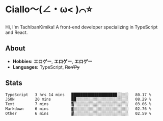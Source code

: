 # Ciallo～(∠・ω< )⌒⭐️

Hi, I'm TachibanKimika! A front-end developer specializing in TypeScript and React.

## About
- **Hobbies:** **エロゲー**, **エロゲー**, **エロゲー**
- **Languages:** TypeScript, ~~Ren’Py~~

## Stats
<!--START_SECTION:waka-->

```txt
TypeScript   3 hrs 14 mins   ████████████████████░░░░░   80.17 %
JSON         20 mins         ██░░░░░░░░░░░░░░░░░░░░░░░   08.29 %
Text         7 mins          ▓░░░░░░░░░░░░░░░░░░░░░░░░   03.06 %
Markdown     6 mins          ▓░░░░░░░░░░░░░░░░░░░░░░░░   02.76 %
Other        6 mins          ▓░░░░░░░░░░░░░░░░░░░░░░░░   02.59 %
```

<!--END_SECTION:waka-->

<!-- ![Metrics](https://metrics.lecoq.io/TachibanaKimika?template=classic&base.activity=0&base.community=0&base.repositories=0&languages=1&isocalendar=1&isocalendar.duration=half-year&languages.limit=8&languages.sections=most-used&languages.colors=github&languages.threshold=0%25&languages.indepth=false&languages.recent.load=300&languages.recent.days=14&config.timezone=Asia%2FShanghai)
 -->

